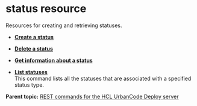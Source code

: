 # status resource

Resources for creating and retrieving statuses.

-   **[Create a status](../../com.ibm.udeploy.api.doc/topics/rest_cli_status_createstatus_post.md)**  

-   **[Delete a status](../../com.ibm.udeploy.api.doc/topics/rest_cli_status_delete.md)**  

-   **[Get information about a status](../../com.ibm.udeploy.api.doc/topics/rest_cli_status_getstatus_get.md)**  

-   **[List statuses](../../com.ibm.udeploy.api.doc/topics/rest_cli_status_getstatuses_get.md)**  
This command lists all the statuses that are associated with a specified status type.

**Parent topic:** [REST commands for the HCL UrbanCode Deploy server](../../com.ibm.udeploy.reference.doc/topics/rest_api_ref_commands.md)

